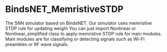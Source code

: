 # BindsNET_MemristiveSTDP
The SNN simulator based on BindsNET. Our simulator uses memristive STDP rule for updating weight 
You can just import Nonlinear or Nonlinear_simplified class to apply memristive STDP rule for main modules.
Main modules are for classifying or detecting signals such as Wi-Fi preambles or RF wave signals.
